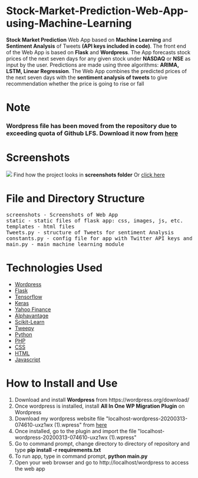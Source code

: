 # Stock-Market-Prediction-Web-App-using-Machine-Learning
**Stock Market Prediction** Web App based on **Machine Learning** and **Sentiment Analysis** of Tweets **(API keys included in code)**. The front end of the Web App is based on **Flask** and **Wordpress**. The App forecasts stock prices of the next seven days for any given stock under **NASDAQ** or **NSE** as input by the user. Predictions are made using three algorithms: **ARIMA, LSTM, Linear Regression**. The Web App combines the predicted prices of the next seven days with the **sentiment analysis of tweets** to give recommendation whether the price is going to rise or fall

# Note
### Wordpress file has been moved from the repository due to exceeding quota of Github LFS. Download it now from <a href="https://drive.google.com/file/d/1aNrD43MVGyV3P2mg0JJ_JJSrM7G6G7gF/view?usp=sharing">here</a>

# Screenshots
<img src="https://github.com/kaushikjadhav01/Stock-Market-Prediction-Web-App-using-Machine-Learning-And-Sentiment-Analysis/blob/master/screenshots/banner.png">
Find how the project looks in <b>screenshots folder</b> Or <a href="https://github.com/kaushikjadhav01/Stock-Market-Prediction-Web-App-using-Machine-Learning-And-Sentiment-Analysis/tree/master/screenshots">click here</a>

# File and Directory Structure
<pre>
screenshots - Screenshots of Web App
static - static files of flask app: css, images, js, etc.
templates - html files
Tweets.py - structure of Tweets for sentiment Analysis
constants.py - config file for app with Twitter API keys and other details
main.py - main machine learning module
</pre>

# Technologies Used
<ul>
<a href="https://wordpress.org/"><li>Wordpress</a></li>
<a href="https://flask.palletsprojects.com/"><li>Flask</a></li>
<a href="https://www.tensorflow.org/"><li>Tensorflow</a></li>
<a href="https://keras.io/"><li>Keras</a></li>
<a href="https://pypi.org/project/yfinance/"><li>Yahoo Finance</a></li>
<a href="https://www.alphavantage.co/"><li>Alphavantage</a></li>
<a href="https://scikit-learn.org/"><li>Scikit-Learn</a></li>
<a href="https://www.tweepy.org/"><li>Tweepy</a></li>
<a href="https://www.python.org/"><li>Python</a></li>
<a href="https://www.php.net/"><li>PHP</a></li>
<a href="https://www.w3.org/Style/CSS/Overview.en.html"><li>CSS</a></li>
<a href="https://www.w3.org/TR/html52/"><li>HTML</a></li>
<a href="https://www.javascript.com/"><li>Javascript</a></li>
</ul>

# How to Install and Use
<ol>
<li>Download and install <b>Wordpress</b> from https://wordpress.org/download/</li>
<li>Once wordpress is installed, install <b>All In One WP Migration Plugin</b> on Wordpress</li>
<li>Download my wordpress website file "localhost-wordpress-20200313-074610-uxz1wx (1).wpress" from <a href="https://drive.google.com/file/d/1aNrD43MVGyV3P2mg0JJ_JJSrM7G6G7gF/view?usp=sharing">here</a>
<li>Once installed, go to the plugin and import the file "localhost-wordpress-20200313-074610-uxz1wx (1).wpress"</li>
<li>Go to command prompt, change directory to directory of repository and type <b>pip install -r requirements.txt</b></li>
<li>To run app, type in command prompt, <b>python main.py</b></li>
<li>Open your web browser and go to http://localhost/wordpress to access the web app</li>
</ol>
